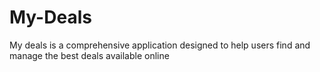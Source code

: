 # My-Deals
My deals is a comprehensive application designed to help users find and manage the best deals available  online 
